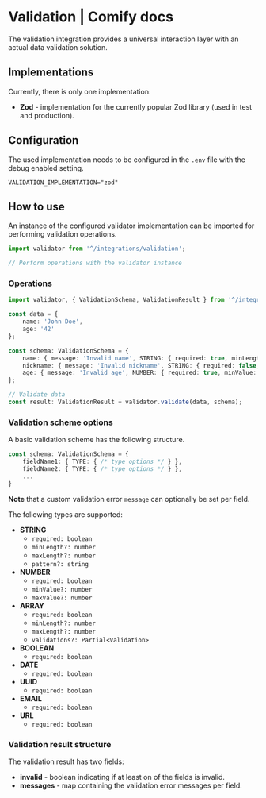 
# Validation | Comify docs

The validation integration provides a universal interaction layer with an actual data validation solution.

## Implementations

Currently, there is only one implementation:

* **Zod** - implementation for the currently popular Zod library (used in test and production).

## Configuration

The used implementation needs to be configured in the `.env` file with the debug enabled setting.

```env
VALIDATION_IMPLEMENTATION="zod"
```

## How to use

An instance of the configured validator implementation can be imported for performing validation operations.

```ts
import validator from '^/integrations/validation';

// Perform operations with the validator instance
```

### Operations

```ts
import validator, { ValidationSchema, ValidationResult } from '^/integrations/validation';

const data = {
    name: 'John Doe',
    age: '42'
};

const schema: ValidationSchema = {
    name: { message: 'Invalid name', STRING: { required: true, minLength: 4, maxLength: 40 } },
    nickname: { message: 'Invalid nickname', STRING: { required: false, , pattern: '^[a-z]+$' } },
    age: { message: 'Invalid age', NUMBER: { required: true, minValue: 18, maxValue: 99 } }
};

// Validate data
const result: ValidationResult = validator.validate(data, schema);
```

### Validation scheme options

A basic validation scheme has the following structure.

```ts
const schema: ValidationSchema = {
    fieldName1: { TYPE: { /* type options */ } },
    fieldName2: { TYPE: { /* type options */ } },
    ...
}
```

**Note** that a custom validation error `message` can optionally be set per field.

The following types are supported:

* **STRING**
  * `required: boolean`
  * `minLength?: number`
  * `maxLength?: number`
  * `pattern?: string`
* **NUMBER**
  * `required: boolean`
  * `minValue?: number`
  * `maxValue?: number`
* **ARRAY**
  * `required: boolean`
  * `minLength?: number`
  * `maxLength?: number`
  * `validations?: Partial<Validation>`
* **BOOLEAN**
  * `required: boolean`
* **DATE**
  * `required: boolean`
* **UUID**
  * `required: boolean`
* **EMAIL**
  * `required: boolean`
* **URL**
  * `required: boolean`

### Validation result structure

The validation result has two fields:

* **invalid** - boolean indicating if at least on of the fields is invalid.
* **messages** - map containing the validation error messages per field.
